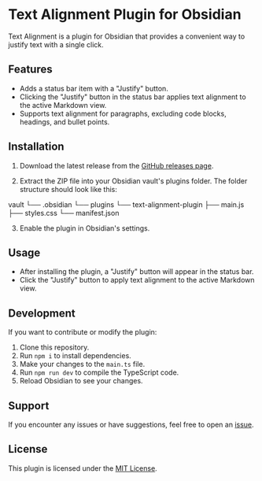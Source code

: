 # Text Alignment Plugin for Obsidian

Text Alignment is a plugin for Obsidian that provides a convenient way to justify text with a single click.

## Features

- Adds a status bar item with a "Justify" button.
- Clicking the "Justify" button in the status bar applies text alignment to the active Markdown view.
- Supports text alignment for paragraphs, excluding code blocks, headings, and bullet points.

## Installation

1. Download the latest release from the [GitHub releases page](https://github.com/SanjayNithin2002/obsidian-text-aligner/releases/tag/2.0.0).

2. Extract the ZIP file into your Obsidian vault's plugins folder. The folder structure should look like this:

vault
└── .obsidian
└── plugins
└── text-alignment-plugin
├── main.js
├── styles.css
└── manifest.json

3. Enable the plugin in Obsidian's settings.

## Usage

- After installing the plugin, a "Justify" button will appear in the status bar.
- Click the "Justify" button to apply text alignment to the active Markdown view.

## Development

If you want to contribute or modify the plugin:

1. Clone this repository.
2. Run `npm i` to install dependencies.
3. Make your changes to the `main.ts` file.
4. Run `npm run dev` to compile the TypeScript code.
5. Reload Obsidian to see your changes.

## Support

If you encounter any issues or have suggestions, feel free to open an [issue](https://github.com/your-username/your-repo/issues).

## License

This plugin is licensed under the [MIT License](LICENSE).

